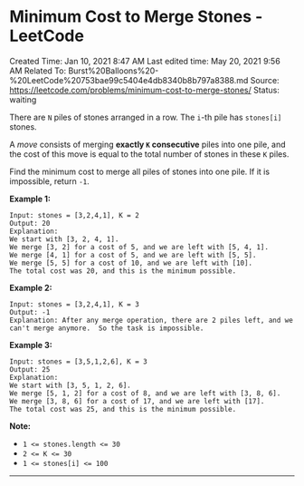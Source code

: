 # Minimum Cost to Merge Stones - LeetCode

Created Time: Jan 10, 2021 8:47 AM
Last edited time: May 20, 2021 9:56 AM
Related To: Burst%20Balloons%20-%20LeetCode%20753bae99c5404e4db8340b8b797a8388.md
Source: https://leetcode.com/problems/minimum-cost-to-merge-stones/
Status: waiting

There are `N` piles of stones arranged in a row. The `i`-th pile has `stones[i]` stones.

A *move* consists of merging **exactly `K` consecutive** piles into one pile, and the cost of this move is equal to the total number of stones in these `K` piles.

Find the minimum cost to merge all piles of stones into one pile. If it is impossible, return `-1`.

**Example 1:**

```
Input: stones = [3,2,4,1], K = 2
Output: 20
Explanation: 
We start with [3, 2, 4, 1].
We merge [3, 2] for a cost of 5, and we are left with [5, 4, 1].
We merge [4, 1] for a cost of 5, and we are left with [5, 5].
We merge [5, 5] for a cost of 10, and we are left with [10].
The total cost was 20, and this is the minimum possible.
```

**Example 2:**

```
Input: stones = [3,2,4,1], K = 3
Output: -1
Explanation: After any merge operation, there are 2 piles left, and we can't merge anymore.  So the task is impossible.
```

**Example 3:**

```
Input: stones = [3,5,1,2,6], K = 3
Output: 25
Explanation: 
We start with [3, 5, 1, 2, 6].
We merge [5, 1, 2] for a cost of 8, and we are left with [3, 8, 6].
We merge [3, 8, 6] for a cost of 17, and we are left with [17].
The total cost was 25, and this is the minimum possible.
```

**Note:**

- `1 <= stones.length <= 30`
- `2 <= K <= 30`
- `1 <= stones[i] <= 100`

---